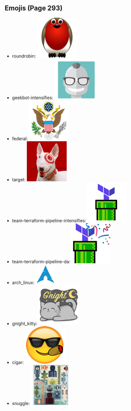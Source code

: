 
## Emojis (Page 293)

* roundrobin: ![roundrobin](output/roundrobin.png)
* geekbot-intensifies: ![geekbot-intensifies](output/geekbot-intensifies.gif)
* federal: ![federal](output/federal.png)
* target: ![target](output/target.jpg)
* team-terraform-pipeline-intensifies: ![team-terraform-pipeline-intensifies](output/team-terraform-pipeline-intensifies.gif)
* team-terraform-pipeline-da: ![team-terraform-pipeline-da](output/team-terraform-pipeline-da.png)
* arch_linux: ![arch_linux](output/arch_linux.png)
* gnight_kitty: ![gnight_kitty](output/gnight_kitty.png)
* cigar: ![cigar](output/cigar.png)
* snuggle: ![snuggle](output/snuggle.png)
